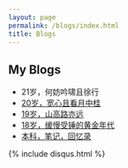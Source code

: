 ```yaml
---
layout: page
permalink: /blogs/index.html
title: Blogs
---
```


## My Blogs

- 21岁，何妨吟啸且徐行
- [20岁，宽心且看月中桂](https://caihanlin.com/blogs/20yrs)
- [19岁，山高路亦远](https://caihanlin.com/blogs/19yrs)
- [18岁，缓慢受锤的黄金年代](https://caihanlin.com/blogs/18yrs)
- [本科，笔记，回忆录](https://mieclance.club/)





{% include disqus.html %} 
